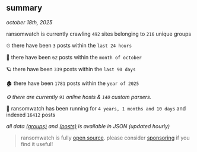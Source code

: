 
## summary
_october 18th, 2025_

ransomwatch is currently crawling `492` sites belonging to `216` unique groups

⏲ there have been `3` posts within the `last 24 hours`

🦈 there have been `62` posts within the `month of october`

🪐 there have been `339` posts within the `last 90 days`

🏚 there have been `1781` posts within the `year of 2025`

_⚙️ there are currently `91` online hosts & `140` custom parsers._

🦕 ransomwatch has been running for `4 years, 1 months and 10 days` and indexed `16412` posts

_all data  [(groups)](http://ransomwhat.telemetry.ltd/groups) and [(posts)](http://ransomwhat.telemetry.ltd/posts) is available in JSON (updated hourly)_

> ransomwatch is fully [open source](https://github.com/joshhighet/ransomwatch#ransomwatch--). please consider [sponsoring](https://github.com/sponsors/joshhighet) if you find it useful!
